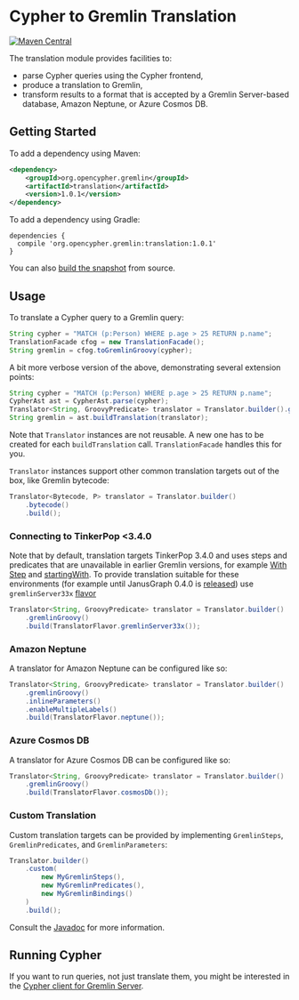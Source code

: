 # Cypher to Gremlin Translation

[![Maven Central](https://maven-badges.herokuapp.com/maven-central/org.opencypher.gremlin/translation/badge.svg?style=shield)](https://maven-badges.herokuapp.com/maven-central/org.opencypher.gremlin/translation)

The translation module provides facilities to:
- parse Cypher queries using the Cypher frontend,
- produce a translation to Gremlin,
- transform results to a format that is accepted by a Gremlin Server-based database, Amazon Neptune, or Azure Cosmos DB.

## Getting Started

To add a dependency using Maven:

```xml
<dependency>
    <groupId>org.opencypher.gremlin</groupId>
    <artifactId>translation</artifactId>
    <version>1.0.1</version>
</dependency>
```

To add a dependency using Gradle:

```
dependencies {
  compile 'org.opencypher.gremlin:translation:1.0.1'
}
```

You can also [build the snapshot](../README.md#development) from source.

## Usage

To translate a Cypher query to a Gremlin query:

<!-- [freshReadmeSource](../testware/integration-tests/src/test/java/org/opencypher/gremlin/snippets/TranslationSnippets.java#translate) -->
```java
String cypher = "MATCH (p:Person) WHERE p.age > 25 RETURN p.name";
TranslationFacade cfog = new TranslationFacade();
String gremlin = cfog.toGremlinGroovy(cypher);
```

A bit more verbose version of the above, demonstrating several extension points:

<!-- [freshReadmeSource](../testware/integration-tests/src/test/java/org/opencypher/gremlin/snippets/TranslationSnippets.java#verbose) -->
```java
String cypher = "MATCH (p:Person) WHERE p.age > 25 RETURN p.name";
CypherAst ast = CypherAst.parse(cypher);
Translator<String, GroovyPredicate> translator = Translator.builder().gremlinGroovy().build();
String gremlin = ast.buildTranslation(translator);
```

Note that `Translator` instances are not reusable. A new one has to be created for each `buildTranslation` call. `TranslationFacade` handles this for you.

`Translator` instances support other common translation targets out of the box, like Gremlin bytecode:

<!-- [freshReadmeSource](../testware/integration-tests/src/test/java/org/opencypher/gremlin/snippets/TranslationSnippets.java#bytecode) -->
```java
Translator<Bytecode, P> translator = Translator.builder()
    .bytecode()
    .build();
```

### Connecting to TinkerPop <3.4.0

Note that by default, translation targets TinkerPop 3.4.0 and uses steps and predicates that are unavailable in earlier 
Gremlin versions, for example [With Step](http://tinkerpop.apache.org/docs/current/reference/#with-step) and [startingWith](http://tinkerpop.apache.org/docs/current/reference/#a-note-on-predicates).
To provide translation suitable for these environments (for example until JanusGraph 0.4.0 is [released](https://github.com/JanusGraph/janusgraph/issues/1364)) use `gremlinServer33x` [flavor](https://github.com/opencypher/cypher-for-gremlin/wiki/Gremlin-implementations#flavors)

<!-- [freshReadmeSource](../testware/integration-tests/src/test/java/org/opencypher/gremlin/snippets/TranslationSnippets.java#translator33x) -->
```java
Translator<String, GroovyPredicate> translator = Translator.builder()
    .gremlinGroovy()
    .build(TranslatorFlavor.gremlinServer33x());
```

### Amazon Neptune

A translator for Amazon Neptune can be configured like so:

<!-- [freshReadmeSource](../testware/integration-tests/src/test/java/org/opencypher/gremlin/snippets/TranslationSnippets.java#neptune) -->
```java
Translator<String, GroovyPredicate> translator = Translator.builder()
    .gremlinGroovy()
    .inlineParameters()
    .enableMultipleLabels()
    .build(TranslatorFlavor.neptune());
```

### Azure Cosmos DB

A translator for Azure Cosmos DB can be configured like so:

<!-- [freshReadmeSource](../testware/integration-tests/src/test/java/org/opencypher/gremlin/snippets/TranslationSnippets.java#cosmosdb) -->
```java
Translator<String, GroovyPredicate> translator = Translator.builder()
    .gremlinGroovy()
    .build(TranslatorFlavor.cosmosDb());
```

### Custom Translation

Custom translation targets can be provided by implementing `GremlinSteps`, `GremlinPredicates`, and `GremlinParameters`:

<!-- [freshReadmeSource](../testware/integration-tests/src/test/java/org/opencypher/gremlin/snippets/TranslationSnippets.java#custom) -->
```java
Translator.builder()
    .custom(
        new MyGremlinSteps(),
        new MyGremlinPredicates(),
        new MyGremlinBindings()
    )
    .build();
```

Consult the [Javadoc](https://opencypher.github.io/cypher-for-gremlin/api/1.0.1/java/org/opencypher/gremlin/translation/package-summary.html) for more information.

## Running Cypher

If you want to run queries, not just translate them, you might be interested in the [Cypher client for Gremlin Server](../tinkerpop/cypher-gremlin-server-client).
